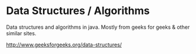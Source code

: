 # Data Structures / Algorithms

Data structures and algorithms in java.
Mostly from geeks for geeks &amp; other similar sites.

http://www.geeksforgeeks.org/data-structures/
